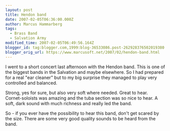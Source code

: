 ```yaml
---
layout: post
title: Hendon band
date: 2007-02-05T06:36:00.000Z
author: Marcus Hammarberg
tags:
  - Brass Band
  - Salvation Army
modified_time: 2007-02-05T06:49:56.164Z
blogger_id: tag:blogger.com,1999:blog-36533086.post-262928376502019380
blogger_orig_url: https://www.marcusoft.net/2007/02/hendon-band.html
---
```


I went to a short concert last afternoon with the Hendon band. This is one of the biggest bands in the Salvation and maybe elsewhere. So I had prepared for a real "ear cleaner" but to my big surprise they managed to play very controlled and balanced.

Strong, yes for sure, but also very soft where needed. Great to hear. Cornet-soloists was amazing and the tuba section was so nice to hear. A soft, dark sound with much richness and really led the band.

So - if you ever have the possibility to hear this band, don't get scared by the size. There are some very good quality sounds to be heard from the band.
